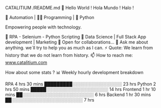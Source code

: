 CATALITIUM /README.md
👋 Hello World ! Hola Mundo !  Halo !  

🤖 Automation | 👨‍💻 Programming | 🐍 Python

Empowering people with technology.

🤖 RPA - Selenium - Python Scripting 
🌱 Data Science | Full Stack App development | Marketing
👯 Open for collaborations...
💬 Ask me about anything.  we´ll try to help you as much as I can.
⚡ Quote: We learn from history that we do not learn from history.
📫 How to reach me: www.catalitium.com


 How about some stats ?
📊 Weekly hourly development breakdown

RPA       4 hrs 30 mins       █████████░░░░░░░░░░░░░░░░   23 hrs
Python    2 hrs 50 mins       █████░░░░░░░░░░░░░░░░░░░░   14 hrs 
Frontend  1 hr  10 mins       ██░░░░░░░░░░░░░░░░░░░░░░░   6  hrs 
Backend   1 hr  30 mins       ██░░░░░░░░░░░░░░░░░░░░░░░   7  hrs 
